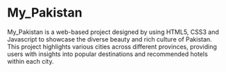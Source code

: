 # My_Pakistan
My_Pakistan is a web-based project designed by using HTML5, CSS3 and Javascript to showcase the diverse beauty and rich culture of Pakistan. This project highlights various cities across different provinces, providing users with insights into popular destinations and recommended hotels within each city. 
